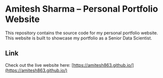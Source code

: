 # Amitesh Sharma – Personal Portfolio Website
This repository contains the source code for my personal portfolio website. This website is built to showcase my portfolio as a Senior Data Scientist.

## Link

Check out the live website here: [https://amitesh863.github.io/](https://amitesh863.github.io/)
